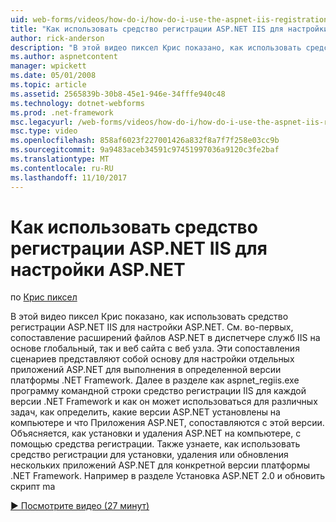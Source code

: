 ```yaml
---
uid: web-forms/videos/how-do-i/how-do-i-use-the-aspnet-iis-registration-tool-to-configure-aspnet
title: "Как использовать средство регистрации ASP.NET IIS для настройки ASP.NET | Документы Microsoft"
author: rick-anderson
description: "В этой видео пиксел Крис показано, как использовать средство регистрации ASP.NET IIS для настройки ASP.NET. Во-первых, в разделе сопоставление расширений файлов ASP.NET в..."
ms.author: aspnetcontent
manager: wpickett
ms.date: 05/01/2008
ms.topic: article
ms.assetid: 2565839b-30b8-45e1-946e-34fffe940c48
ms.technology: dotnet-webforms
ms.prod: .net-framework
msc.legacyurl: /web-forms/videos/how-do-i/how-do-i-use-the-aspnet-iis-registration-tool-to-configure-aspnet
msc.type: video
ms.openlocfilehash: 858af6023f227001426a832f8a7f7f258e03cc9b
ms.sourcegitcommit: 9a9483aceb34591c97451997036a9120c3fe2baf
ms.translationtype: MT
ms.contentlocale: ru-RU
ms.lasthandoff: 11/10/2017
---
```

<a name="how-do-i-use-the-aspnet-iis-registration-tool-to-configure-aspnet"></a>Как использовать средство регистрации ASP.NET IIS для настройки ASP.NET
====================
по [Крис пиксел](https://twitter.com/chrispels)

В этой видео пиксел Крис показано, как использовать средство регистрации ASP.NET IIS для настройки ASP.NET. См. во-первых, сопоставление расширений файлов ASP.NET в диспетчере служб IIS на основе глобальный, так и веб сайта с веб узла. Эти сопоставления сценариев представляют собой основу для настройки отдельных приложений ASP.NET для выполнения в определенной версии платформы .NET Framework. Далее в разделе как aspnet\_regiis.exe программу командной строки средство регистрации IIS для каждой версии .NET Framework и как он может использоваться для различных задач, как определить, какие версии ASP.NET установлены на компьютере и что Приложения ASP.NET, сопоставляются с этой версии. Объясняется, как установки и удаления ASP.NET на компьютере, с помощью средства регистрации. Также узнаете, как использовать средство регистрации для установки, удаления или обновления нескольких приложений ASP.NET для конкретной версии платформы .NET Framework. Например в разделе Установка ASP.NET 2.0 и обновить скрипт ma

[&#9654; Посмотрите видео (27 минут)](https://channel9.msdn.com/Blogs/ASP-NET-Site-Videos/how-do-i-use-the-aspnet-iis-registration-tool-to-configure-aspnet)
